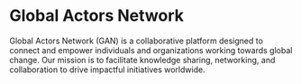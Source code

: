 # Global Actors Network

Global Actors Network (GAN) is a collaborative platform designed to connect and empower individuals and organizations working towards global change. Our mission is to facilitate knowledge sharing, networking, and collaboration to drive impactful initiatives worldwide.